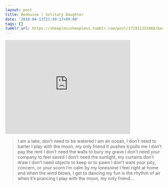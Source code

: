 ```yaml
---
layout: post
title: Bedouine | Solitary Daughter
date: '2018-04-13T21:49:17+09:00'
tags: []
tumblr_url: https://sheeplesssheepless.tumblr.com/post/172911233468/bedouine-solitary-daughter-i-am-a-lake
---
```

<iframe width="400" height="300" id="youtube_iframe" src="https://www.youtube.com/embed/8P5A3RZd86c?feature=oembed&amp;enablejsapi=1&amp;origin=https://safe.txmblr.com&amp;wmode=opaque" frameborder="0" allow="accelerometer; autoplay; encrypted-media; gyroscope; picture-in-picture" allowfullscreen></iframe>  

> I am a lake, don’t need to be watered
I am an ocean, I don’t need to barter
I play with the moon, my only friend It pushes it pulls me
I don’t pay the rent
I don’t need the walls to bury my grave
I don’t need your company to feel saved
I don’t need the sunlight, my curtains don’t draw
I don’t need objects to keep or to pawn
I don’t want your pity, concern, or your scorn
I’m calm by my lonesome
I feel right at home and when the wind blows,
I get to dancing my fun is the rhythm of air when it’s prancing
I play with the moon, my only friend…

